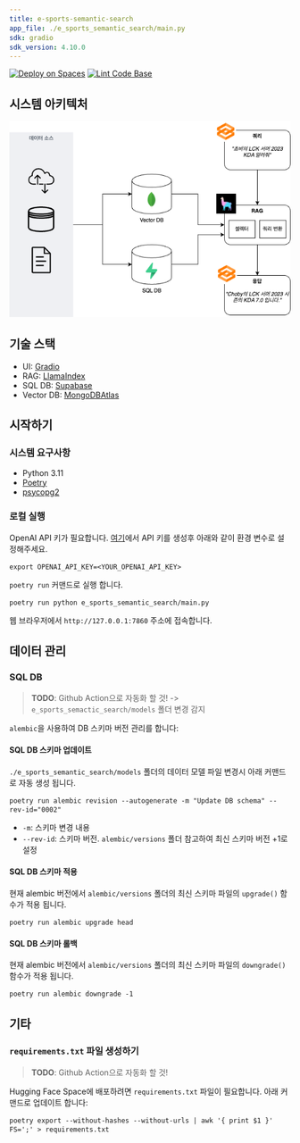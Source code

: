 ```yaml
---
title: e-sports-semantic-search
app_file: ./e_sports_semantic_search/main.py
sdk: gradio
sdk_version: 4.10.0
---
```


[![Deploy on Spaces](https://huggingface.co/datasets/huggingface/badges/resolve/main/deploy-on-spaces-md.svg)](https://huggingface.co/spaces/taehun-dev/e-sports-semantic-search)
[![Lint Code Base](https://github.com/Taehun/e-sports-semantic-search/actions/workflows/super-linter.yml/badge.svg)](https://github.com/Taehun/e-sports-semantic-search/actions/workflows/super-linter.yml)

## 시스템 아키텍처

![아미켁처](./architecture.png)

## 기술 스택

- UI: [Gradio](https://www.gradio.app)
- RAG: [LlamaIndex](https://www.llamaindex.ai)
- SQL DB: [Supabase](https://supabase.com)
- Vector DB: [MongoDBAtlas](https://www.mongodb.com/atlas/database)

## 시작하기

### 시스템 요구사항

- Python 3.11
- [Poetry](https://python-poetry.org/)
- [psycopg2](https://gist.github.com/prakashanantha/f957e6a9a193ac1bd8bf)

### 로컬 실행

OpenAI API 키가 필요합니다. [여기](https://platform.openai.com/api-keys)에서 API 키를 생성후 아래와 같이 환경 변수로 설정해주세요.

```shell
export OPENAI_API_KEY=<YOUR_OPENAI_API_KEY>
```

`poetry run` 커맨드로 실행 합니다.

```shell
poetry run python e_sports_semantic_search/main.py
```

웹 브라우저에서 `http://127.0.0.1:7860` 주소에 접속합니다.

## 데이터 관리

### SQL DB

> **TODO**: Github Action으로 자동화 할 것! -> `e_sports_semactic_search/models` 폴더 변경 감지

`alembic`을 사용하여 DB 스키마 버전 관리를 합니다:

#### SQL DB 스키마 업데이트

`./e_sports_semantic_search/models` 폴더의 데이터 모델 파일 변경시 아래 커맨드로 자동 생성 됩니다.

```shell
poetry run alembic revision --autogenerate -m "Update DB schema" --rev-id="0002"
```

- `-m`: 스키마 변경 내용
- `--rev-id`: 스키마 버전. `alembic/versions` 폴더 참고하여 최신 스키마 버전 +1로 설정

#### SQL DB 스키마 적용

현재 alembic 버전에서 `alembic/versions` 폴더의 최신 스키마 파일의 `upgrade()` 함수가 적용 됩니다.

```shell
poetry run alembic upgrade head
```

#### SQL DB 스키마 롤백

현재 alembic 버전에서 `alembic/versions` 폴더의 최신 스키마 파일의 `downgrade()` 함수가 적용 됩니다.

```shell
poetry run alembic downgrade -1
```

## 기타

### `requirements.txt` 파일 생성하기

> **TODO**: Github Action으로 자동화 할 것!

Hugging Face Space에 배포하려면 `requirements.txt` 파일이 필요합니다. 아래 커맨드로 업데이트 합니다:

```shell
poetry export --without-hashes --without-urls | awk '{ print $1 }' FS=';' > requirements.txt
```
